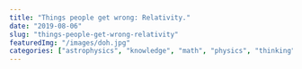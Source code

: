 ```yaml
---
title: "Things people get wrong: Relativity."
date: "2019-08-06"
slug: "things-people-get-wrong-relativity"
featuredImg: "/images/doh.jpg"
categories: ["astrophysics", "knowledge", "math", "physics", "thinking", "get-wrong"]
---
```



